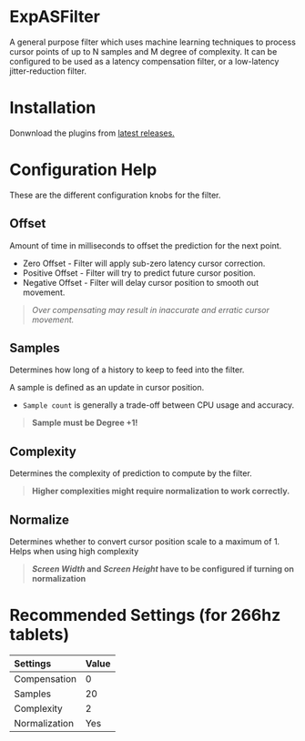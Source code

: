 # ExpASFilter

A general purpose filter which uses machine learning techniques to process cursor points of up to N samples and M degree of complexity. It can be configured to be used as a latency compensation filter, or a low-latency jitter-reduction filter.

# Installation

Donwnload the plugins from [latest releases.](https://github.com/X9VoiD/OTDPlugins/actions)

# Configuration Help

These are the different configuration knobs for the filter.


## Offset
Amount of time in milliseconds to offset the prediction for the next point.    

* Zero Offset - Filter will apply sub-zero latency cursor correction.
* Positive Offset - Filter will try to predict future cursor position.
* Negative Offset - Filter will delay cursor position to smooth out movement.
> *Over compensating may result in inaccurate and erratic cursor movement.*    
   

## Samples
Determines how long of a history to keep to feed into the filter.    

A sample is defined as an update in cursor position.    

* `Sample count` is generally a trade-off between CPU usage and accuracy.  
    
> **Sample must be Degree +1!**    

## Complexity
Determines the complexity of prediction to compute by the filter.    
    
> **Higher complexities might require normalization to work correctly.**
    

## Normalize
Determines whether to convert cursor position scale to a maximum of 1. Helps when using high complexity    
> **_Screen Width_ and _Screen Height_ have to be configured if turning on normalization**
    

# Recommended Settings (for 266hz tablets)

| Settings | Value |
| :--- | :--- |
| Compensation | 0 |
| Samples | 20 |
| Complexity | 2 |
| Normalization | Yes |
